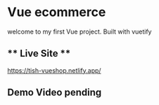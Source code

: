 # Vue ecommerce

welcome to my first Vue project.
Built with vuetify 


## ** Live Site **
https://tish-vueshop.netlify.app/ 

## **Demo Video pending**



